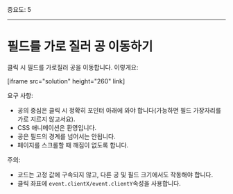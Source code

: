 중요도: 5

---

# 필드를 가로 질러 공 이동하기

클릭 시 필드를 가로질러 공을 이동합니다. 이렇게요:

[iframe src="solution" height="260" link]

요구 사항:

- 공의 중심은 클릭 시 정확히 포인터 아래에 와야 합니다(가능하면 필드 가장자리를 가로 지르지 않고서요).
- CSS 애니메이션은 환영입니다.
- 공은 필드의 경계를 넘어서는 안됩니다.
- 페이지를 스크롤할 때 깨짐이 없도록 합니다.

주의:

- 코드는 고정 값에 구속되지 않고, 다른 공 및 필드 크기에서도 작동해야 합니다.
- 클릭 좌표에 `event.clientX/event.clientY`속성을 사용합니다.
